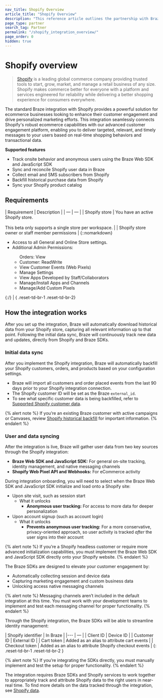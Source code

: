 ```yaml
---
nav_title: Shopify Overview
article_title: "Shopify Overview"
description: "This reference article outlines the partnership with Braze and Shopify, a global commerce company that allows you to seamlessly connect their Shopify store with Braze to pass select Shopify webhooks into Braze. Leverage Braze cross-channel strategies and Canvas to nudge customers to complete their purchases or retarget users based on their previous purchases."
page_type: partner
search_tag: Partner
permalink: "/shopify_integration_overview/"
page_order: 0
hidden: true
---
```


# Shopify overview

> [Shopify](https://www.shopify.com/) is a leading global commerce company providing trusted tools to start, grow, market, and manage a retail business of any size. Shopify makes commerce better for everyone with a platform and services engineered for reliability while delivering a better shopping experience for consumers everywhere.

The standard Braze integration with Shopify provides a powerful solution for ecommerce businesses looking to enhance their customer engagement and drive personalized marketing efforts. This integration seamlessly connects Shopify's robust ecommerce capabilities with our advanced customer engagement platform, enabling you to deliver targeted, relevant, and timely messages to your users based on real-time shopping behaviors and transactional data.

**Supported features**
- Track onsite behavior and anonymous users using the Braze Web SDK and JavaScript SDK
- Sync and reconcile Shopify user data in Braze
- Collect email and SMS subscribers from Shopify
- Backfill historical purchase data from Shopify
- Sync your Shopify product catalog

## Requirements

| Requirement | Description |
| — | — |
| Shopify store | You have an active Shopify store. <br><br> This beta only supports a single store per workspace. |
| Shopify store owner or staff member permissions | {::nomarkdown}<ul><li>Access to all General and Online Store settings.</li><li> Additional Admin Permissions:</li><ul>Orders: View</li><li>Customer: ReadWrite</li><li>View Customer Events (Web Pixels)</li><li>Manage Settings</li><li>View Apps Developed by Staff/Collaborators</li><li>Manage/Install Apps and Channels</li><li>Manage/Add Custom Pixels</li></ul></ul>{:/} |
{ .reset-td-br-1 .reset-td-br-2}

## How the integration works

After you set up the integration, Braze will automatically download historical data from your Shopify store, capturing all relevant information up to that point. Following the initial data sync, Braze will continuously track new data and updates, directly from Shopify and Braze SDKs.

### Initial data sync

After you implement the Shopify integration, Braze will automatically backfill your Shopify customers, orders, and products based on your configuration settings.
- Braze will import all customers and order placed events from the last 90 days prior to your Shopify integration connection.
- The Shopify customer ID will be set as the Braze `external_id`. 
- To see what specific customer data is being backfilled, refer to [Supported Shopify customer data]().

{% alert note %}
If you’re an existing Braze customer with active campaigns or Canvases, review [Shopify historical backfill]() for important information.
{% endalert %}

### User and data syncing

After the integration is live, Braze will gather user data from two key sources through the Shopify integration:
- **Braze Web SDK and JavaScript SDK:** For general on-site tracking, identity management, and native messaging channels
- **Shopify Web Pixel API and Webhooks:** For eCommerce activity

During integration onboarding, you will need to select when the Braze Web SDK and JavaScript SDK initialize and load onto a Shopify site: 
- Upon site visit, such as session start
    - What it unlocks 
        - **Anonymous user tracking:** For access to more data for deeper personalization 
- Upon account signup (such as account login) 
    - What it unlocks 
        - **Prevents anonymous user tracking:** For a more conservative, privacy-oriented approach, so user activity is tracked *after* the user signs into their account

{% alert note %}
If you’re a Shopify headless customer or require more advanced initialization capabilities, you must implement the Braze Web SDK and JavaScript SDK directly onto your Shopify website. 
{% endalert %}

The Braze SDKs are designed to elevate your customer engagement by:
- Automatically collecting session and device data
- Capturing marketing engagement and custom business data
- Unlocking access native messaging channels

{% alert note %}
Messaging channels aren’t included in the default integration at this time. You must work with your development teams to implement and test each messaging channel for proper functionality.
{% endalert %}

Through the Shopify integration, the Braze SDKs will be able to streamline identity management:

| Shopify identifier | In Braze |
|--- | — |
| Client ID | Device ID |
| Customer ID | External ID |
| Cart token | Added as an alias to attribute cart events |
| Checkout token | Added as an alias to attribute Shopify checkout events |
{: .reset-td-br-1 .reset-td-br-2 }

{% alert note %}
If you’re integrating the SDKs directly, you must manually implement and test the setup for proper functionality.
{% endalert %}

The integration requires Braze SDKs and Shopify services to work together to appropriately track and attribute Shopify data to the right users in near-real time. To find more details on the data tracked through the integration, see [Shopify data]().

